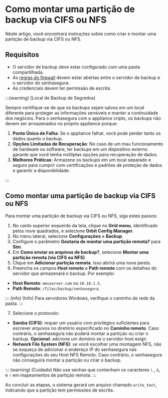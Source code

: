 # Como montar uma partição de backup via CIFS ou NFS

Neste artigo, você encontrará instruções sobre como criar e montar uma partição de backup via CIFS ou NFS.

## Requisitos

* O servidor de backup deve estar configurado com uma pasta compartilhada.
* As [regras do firewall](/v3-33/docs/pt/installation-firewall-rules) devem estar abertas entre o servidor de backup e o servidor do senhasegura.
* As credenciais devem ter permissão de escrita.

:::(warning) (Local de Backup de Segredos)

Sempre certifique-se de que os backups sejam salvos em um local diferente para proteger as informações sensíveis e manter a continuidade dos negócios.
Para o senhasegura com o appliance cripto, os backups não devem ser armazenados no próprio appliance porque:

1. **Ponto Único de Falha**: Se o appliance falhar, você pode perder tanto os dados quanto o backup.
2. **Opções Limitadas de Recuperação**: No caso de um mau funcionamento de hardware ou software, ter backups em um dispositivo externo garante que você tenha múltiplas opções para recuperação de dados.
3. **Melhores Práticas**: Armazene os backups em um local separado e seguro para cumprir com certificações e padrões de proteção de dados e garantir a disponibilidade.

:::

## Como montar uma partição de backup via CIFS ou NFS

Para montar uma partição de backup via CIFS ou NFS, siga estes passos:

1. No canto superior esquerdo da tela, clique no **Grid menu**, identificado pelos nove quadrados, e selecione **Orbit Config Manager**. 
2. No menu lateral, selecione **Configurações > Backup**.
3. Configure o parâmetro **Gostaria de montar uma partição remota?** para **Sim**.
4. Em **Como enviar os arquivos de backup?**, selecione **Montar uma partição remota (via CIFS ou NFS)**.
5. Clique em **Adicionar partição remota**. Isso abrirá uma nova janela.
6. Preencha os campos **Host remoto** e **Path remoto** com os detalhes do servidor que armazenará o backup. Por exemplo:

* **Host Remoto**: `meuserver.com` ou `10.10.1.5`.
* **Path Remoto**: `/files/backup/senhasegura`.


::: (info) (Info)
Para servidores Windows, verifique o caminho de rede da pasta.
:::

7. Selecione o protocolo:

* **Samba (CIFS)**: requer um usuário com privilégios suficientes para escrever arquivos no diretório especificado no **Caminho remoto**. Caso contrário, o senhasegura não poderá montar a partição ou criar o backup. **Opcional**: adicione um domínio se o servidor host exigir.
* **Network File System (NFS)**: se você escolher uma montagem NFS, não se esqueça de adicionar o endereço IP do senhasegura nas configurações do seu Host NFS Remoto. Caso contrário, o senhasegura não conseguirá montar a partição ou criar o backup.


::: (warning) (Cuidado)
Não use senhas que contenham os caracteres `\` , `&`, e `!` em mapeamentos de partição remota.
:::

Ao concluir as etapas, o sistema gerará um arquivo chamado `write_test`, indicando que a partição tem permissões de escrita.

